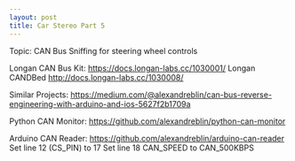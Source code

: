 ```yaml
---
layout: post
title: Car Stereo Part 5
---
```


Topic: CAN Bus Sniffing for steering wheel controls

Longan CAN Bus Kit: https://docs.longan-labs.cc/1030001/
Longan CANDBed http://docs.longan-labs.cc/1030008/

Similar Projects: https://medium.com/@alexandreblin/can-bus-reverse-engineering-with-arduino-and-ios-5627f2b1709a

Python CAN Monitor: https://github.com/alexandreblin/python-can-monitor

Arduino CAN Reader: https://github.com/alexandreblin/arduino-can-reader
Set line 12 (CS_PIN) to 17
Set line 18 CAN_SPEED to CAN_500KBPS